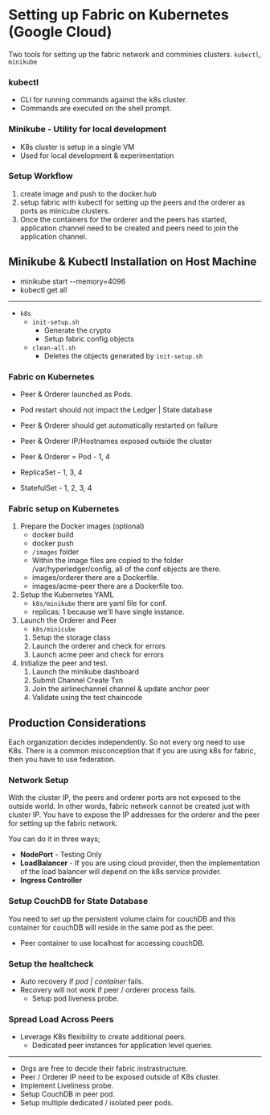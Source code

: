# Setting up Fabric on Kubernetes (Google Cloud)

Two tools for setting up the fabric network and comminies clusters. `kubectl`, `minikube`

### kubectl

- CLI for running commands against the k8s cluster.
- Commands are executed on the shell prompt.

### Minikube - Utility for local development

- K8s cluster is setup in a single VM
- Used for local development & experimentation

### Setup Workflow

1. create image and push to the docker.hub
2. setup fabric with kubectl for setting up the peers and the orderer as ports as minicube clusters.
3. Once the containers for the orderer and the peers has started, application channel need to be created and peers need to join the application channel.

## Minikube & Kubectl Installation on Host Machine

- minikube start --memory=4096
- kubectl get all

---

- `k8s`
  - `init-setup.sh`
    - Generate the crypto
    - Setup fabric config objects
  - `clean-all.sh`
    - Deletes the objects generated by `init-setup.sh `

### Fabric on Kubernetes

- Peer & Orderer launched as Pods.
- Pod restart should not impact the Ledger | State database
- Peer & Orderer should get automatically restarted on failure
- Peer & Orderer IP/Hostnames exposed outside the cluster

- Peer & Orderer = Pod - 1, 4
- ReplicaSet - 1, 3, 4
- StatefulSet - 1, 2, 3, 4

### Fabric setup on Kubernetes

1. Prepare the Docker images (optional)
   - docker build
   - docker push
   - `/images` folder
   - Within the image files are copied to the folder /var/hyperledger/config, all of the conf objects are there.
   - images/orderer there are a Dockerfile.
   - images/acme-peer there are a Dockerfile too.
2. Setup the Kubernetes YAML
   - `k8s/minikube` there are yaml file for conf.
   - replicas: 1 because we'll have single instance.
3. Launch the Orderer and Peer
   - `k8s/minicube`
   1. Setup the storage class
   2. Launch the orderer and check for errors
   3. Launch acme peer and check for errors
4. Initialize the peer and test.
   1. Launch the minikube dashboard
   2. Submit Channel Create Txn
   3. Join the airlinechannel channel & update anchor peer
   4. Validate using the test chaincode

## Production Considerations

Each organization decides independently. So not every org need to use K8s. There is a common misconception that if you are using k8s for fabric, then you have to use federation.

### Network Setup

With the cluster IP, the peers and orderer ports are not exposed to the outside world. In other words, fabric network cannot be created just with cluster IP. You have to expose the IP addresses for the orderer and the peer for setting up the fabric network.

You can do it in three ways;

- **NodePort** - Testing Only
- **LoadBalancer** - If you are using cloud provider, then the implementation of the load balancer will depend on the k8s service provider.
- **Ingress Controller**

### Setup CouchDB for State Database

You need to set up the persistent volume claim for couchDB and this container for couchDB will reside in the same pod as the peer.

- Peer container to use localhost for accessing couchDB.

### Setup the healtcheck

- Auto recovery if _pod | container_ fails.
- Recovery will not work if peer / orderer process fails.
  - Setup pod liveness probe.

### Spread Load Across Peers

- Leverage K8s flexibility to create additional peers.
  - Dedicated peer instances for application level queries.

---

- Orgs are free to decide their fabric instrastructure.
- Peer / Orderer IP need to be exposed outside of K8s cluster.
- Implement Liveliness probe.
- Setup CouchDB in peer pod.
- Setup multiple dedicated / isolated peer pods.
